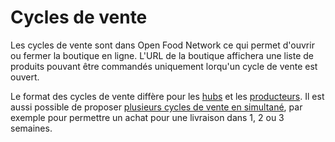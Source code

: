 # Cycles de vente

Les cycles de vente sont dans Open Food Network ce qui permet d'ouvrir ou fermer la boutique en ligne. L'URL de la boutique affichera une liste de produits pouvant être commandés uniquement lorqu'un cycle de vente est ouvert.&#x20;

Le format des cycles de vente diffère pour les [hubs](broken-reference) et les [producteurs](broken-reference). Il est aussi possible de proposer [plusieurs cycles de vente en simultané](broken-reference), par exemple pour permettre un achat pour une livraison dans 1, 2 ou 3 semaines.

